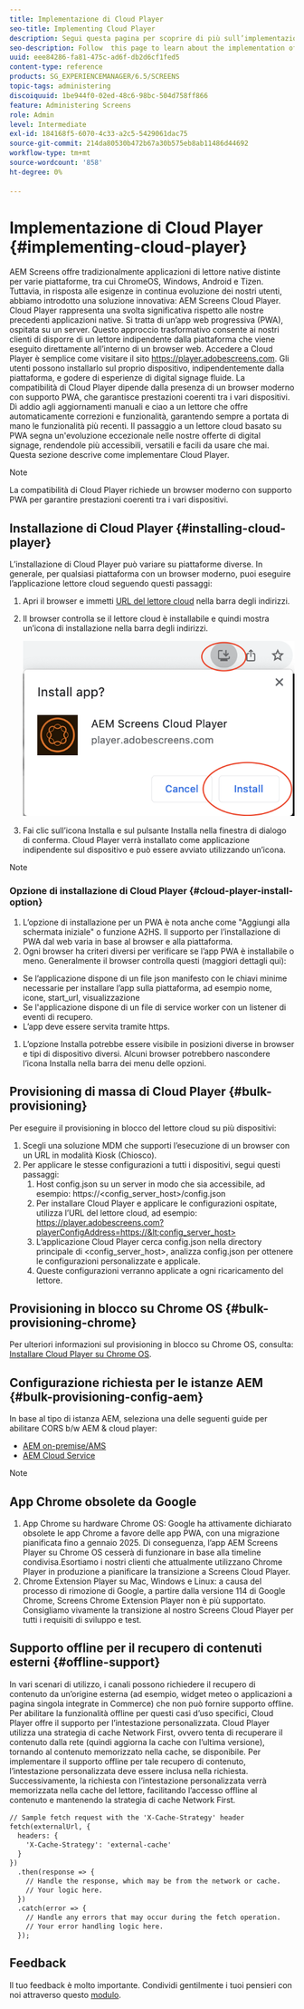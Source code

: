 ```yaml
---
title: Implementazione di Cloud Player
seo-title: Implementing Cloud Player
description: Segui questa pagina per scoprire di più sull’implementazione di Cloud Player.
seo-description: Follow  this page to learn about the implementation of the Cloud Player.
uuid: eee84286-fa81-475c-ad6f-db2d6cf1fed5
content-type: reference
products: SG_EXPERIENCEMANAGER/6.5/SCREENS
topic-tags: administering
discoiquuid: 1be944f0-02ed-48c6-98bc-504d758ff866
feature: Administering Screens
role: Admin
level: Intermediate
exl-id: 184168f5-6070-4c33-a2c5-5429061dac75
source-git-commit: 214da80530b472b67a30b575eb8ab11486d44692
workflow-type: tm+mt
source-wordcount: '858'
ht-degree: 0%

---
```


# Implementazione di Cloud Player  {#implementing-cloud-player}

AEM Screens offre tradizionalmente applicazioni di lettore native distinte per varie piattaforme, tra cui ChromeOS, Windows, Android e Tizen. Tuttavia, in risposta alle esigenze in continua evoluzione dei nostri utenti, abbiamo introdotto una soluzione innovativa: AEM Screens Cloud Player.
Cloud Player rappresenta una svolta significativa rispetto alle nostre precedenti applicazioni native. Si tratta di un’app web progressiva (PWA), ospitata su un server. Questo approccio trasformativo consente ai nostri clienti di disporre di un lettore indipendente dalla piattaforma che viene eseguito direttamente all’interno di un browser web.
Accedere a Cloud Player è semplice come visitare il sito https://player.adobescreens.com. Gli utenti possono installarlo sul proprio dispositivo, indipendentemente dalla piattaforma, e godere di esperienze di digital signage fluide. La compatibilità di Cloud Player dipende dalla presenza di un browser moderno con supporto PWA, che garantisce prestazioni coerenti tra i vari dispositivi. Dì addio agli aggiornamenti manuali e ciao a un lettore che offre automaticamente correzioni e funzionalità, garantendo sempre a portata di mano le funzionalità più recenti. Il passaggio a un lettore cloud basato su PWA segna un&#39;evoluzione eccezionale nelle nostre offerte di digital signage, rendendole più accessibili, versatili e facili da usare che mai.
Questa sezione descrive come implementare Cloud Player.


>[!NOTE]
>
>La compatibilità di Cloud Player richiede un browser moderno con supporto PWA per garantire prestazioni coerenti tra i vari dispositivi.

## Installazione di Cloud Player {#installing-cloud-player}

L’installazione di Cloud Player può variare su piattaforme diverse. In generale, per qualsiasi piattaforma con un browser moderno, puoi eseguire l’applicazione lettore cloud seguendo questi passaggi:

1. Apri il browser e immetti [URL del lettore cloud](https://player.adobescreens.com) nella barra degli indirizzi.
1. Il browser controlla se il lettore cloud è installabile e quindi mostra un’icona di installazione nella barra degli indirizzi.

   ![immagine](/help/user-guide/assets/cloud-player-install.png)

1. Fai clic sull’icona Installa e sul pulsante Installa nella finestra di dialogo di conferma. Cloud Player verrà installato come applicazione indipendente sul dispositivo e può essere avviato utilizzando un’icona.

>[!NOTE]
>
>### Opzione di installazione di Cloud Player {#cloud-player-install-option}
>
1. L’opzione di installazione per un PWA è nota anche come &quot;Aggiungi alla schermata iniziale&quot; o funzione A2HS.  Il supporto per l’installazione di PWA dal web varia in base al browser e alla piattaforma.
1. Ogni browser ha criteri diversi per verificare se l’app PWA è installabile o meno. Generalmente il browser controlla questi (maggiori dettagli qui):
* Se l’applicazione dispone di un file json manifesto con le chiavi minime necessarie per installare l’app sulla piattaforma, ad esempio nome, icone, start_url, visualizzazione
* Se l&#39;applicazione dispone di un file di service worker con un listener di eventi di recupero.
* L’app deve essere servita tramite https.
1. L’opzione Installa potrebbe essere visibile in posizioni diverse in browser e tipi di dispositivo diversi. Alcuni browser potrebbero nascondere l’icona Installa nella barra dei menu delle opzioni.

## Provisioning di massa di Cloud Player {#bulk-provisioning}

Per eseguire il provisioning in blocco del lettore cloud su più dispositivi:

1. Scegli una soluzione MDM che supporti l’esecuzione di un browser con un URL in modalità Kiosk (Chiosco).
1. Per applicare le stesse configurazioni a tutti i dispositivi, segui questi passaggi:
   1. Host config.json su un server in modo che sia accessibile, ad esempio: https://&lt;config_server_host>/config.json
   1. Per installare Cloud Player e applicare le configurazioni ospitate, utilizza l’URL del lettore cloud, ad esempio: https://player.adobescreens.com?playerConfigAddress=https://&lt;config_server_host>
   1. L’applicazione Cloud Player cerca config.json nella directory principale di &lt;config_server_host>, analizza config.json per ottenere le configurazioni personalizzate e applicale.
   1. Queste configurazioni verranno applicate a ogni ricaricamento del lettore.

## Provisioning in blocco su Chrome OS {#bulk-provisioning-chrome}

Per ulteriori informazioni sul provisioning in blocco su Chrome OS, consulta: [Installare Cloud Player su Chrome OS](https://main--screens-franklin-documentation--hlxscreens.hlx.page/updates/cloud-player/guides/chromeos-install-cloud-player).

## Configurazione richiesta per le istanze AEM {#bulk-provisioning-config-aem}

In base al tipo di istanza AEM, seleziona una delle seguenti guide per abilitare CORS b/w AEM &amp; cloud player:
* [AEM on-premise/AMS](https://main--screens-franklin-documentation--hlxscreens.hlx.live/updates/cloud-player/guides/cors-settings-aem-onpremandams)
* [AEM Cloud Service](https://main--screens-franklin-documentation--hlxscreens.hlx.live/updates/cloud-player/guides/cors-settings-aem-cs)

>[!NOTE]
>
## App Chrome obsolete da Google
1. App Chrome su hardware Chrome OS: Google ha attivamente dichiarato obsolete le app Chrome a favore delle app PWA, con una migrazione pianificata fino a gennaio 2025. Di conseguenza, l’app AEM Screens Player su Chrome OS cesserà di funzionare in base alla timeline condivisa.Esortiamo i nostri clienti che attualmente utilizzano Chrome Player in produzione a pianificare la transizione a Screens Cloud Player.
2. Chrome Extension Player su Mac, Windows e Linux: a causa del processo di rimozione di Google, a partire dalla versione 114 di Google Chrome, Screens Chrome Extension Player non è più supportato. Consigliamo vivamente la transizione al nostro Screens Cloud Player per tutti i requisiti di sviluppo e test.

## Supporto offline per il recupero di contenuti esterni {#offline-support}

In vari scenari di utilizzo, i canali possono richiedere il recupero di contenuto da un’origine esterna (ad esempio, widget meteo o applicazioni a pagina singola integrate in Commerce) che non può fornire supporto offline. Per abilitare la funzionalità offline per questi casi d’uso specifici, Cloud Player offre il supporto per l’intestazione personalizzata.
Cloud Player utilizza una strategia di cache Network First, ovvero tenta di recuperare il contenuto dalla rete (quindi aggiorna la cache con l’ultima versione), tornando al contenuto memorizzato nella cache, se disponibile. Per implementare il supporto offline per tale recupero di contenuto, l’intestazione personalizzata deve essere inclusa nella richiesta. Successivamente, la richiesta con l’intestazione personalizzata verrà memorizzata nella cache del lettore, facilitando l’accesso offline al contenuto e mantenendo la strategia di cache Network First.

```
// Sample fetch request with the 'X-Cache-Strategy' header
fetch(externalUrl, {
  headers: {
    'X-Cache-Strategy': 'external-cache'
  }
})
  .then(response => {
    // Handle the response, which may be from the network or cache.
    // Your logic here.
  })
  .catch(error => {
    // Handle any errors that may occur during the fetch operation.
    // Your error handling logic here.
  }); 
```

## Feedback

Il tuo feedback è molto importante. Condividi gentilmente i tuoi pensieri con noi attraverso questo [modulo](https://forms.office.com/r/MQXX9JsuEd).
